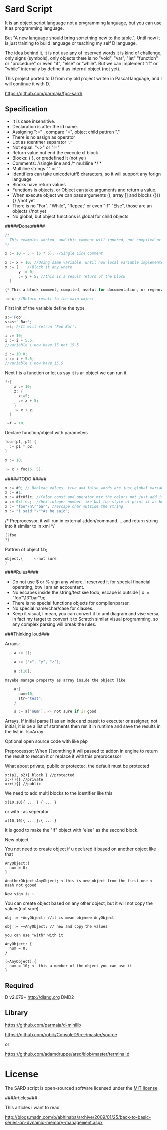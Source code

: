 Sard Script
===========

It is an object script language not a programming language, but you can use it as programming language.

But "A new language should bring something new to the table.", Until now it is just training to build language or teaching my self D language.

The idea behind it, it is not use any of reserved words it is kind of challenge, only signs (symbols), only objects there is no "void", "var", "let" "function" or "procedure" or even "if", "else" or "while".
But we can implement "if" or "while" internally by define it as internal object (not yet).

This project ported to D from my old project writen in Pascal language, and I will continue it with D.

https://github.com/parmaja/fpc-sard/

Specification
-------------

  * It is case insensitive.
  * Declaration is after the id name.
  * Assigning ":=" , compare "=", object child pattren "."
  * There is no assign as operator
  * Dot as Identifier separator "."
  * Not equal: "<>" or "!="
  * Return value not end the execute of block
  * Blocks: { }, or predefined it (not yet)
  * Comments: //single line and /* multiline */  * 
  * Multiline strings "" or ''
  * Identifiers can take unicode/utf8 characters, so it will support any forign language
  * Blocks have return values
  * Functions is objects, or Object can take arguments and return a value.
  * When execute object we can pass arguments (), array [] and blocks {}{}{} //not yet
  * There is no "For". "While", "Repeat" or even "If" "Else", those are an objects //not yet
  * No global, but object functions is global for child objects
  
#####Done:#####

```D
/*
  This examples worked, and this comment will ignored, not compiled or parsed as we say.
*/

x := 10 + 5 - (5 * 5); //Single Line comment

x := x + 10; //Using same variable, until now local variable implemented
x := {    //Block it any where
      y := 0;
      := y + 5; //this is a result return of the block
  }

{* This a block comment, compiled, useful for documentation, or regenrate the code *}

:= x; //Return result to the main object
```
First init of the variable define the type

```D
s:='Foo';
s:=s+' Bar';
:=s; //It will retrun 'Foo Bar';

i := 10;
i := i + 5.5;
//variable i now have 15 not 15.5

i := 10.0;
i := i + 5.5;
//variable i now have 15.5
```

Next f is a function or let us say it is an object we can run it.

```D
f:{
    x := 10;
    z: {
      x:=5;
      := x + 5;
    }
    := x + z;
  }

:=f + 10;
```

Declare function/object with parameters

```D
foo:(p1, p2) {
  := p1 * p2;
}

x := 10;

:= x + foo(5, 5);
```

#####TODO:#####

```D
x := #0; // Boolean values, true and false words are just global variables.
x := #1;
x := #fc0f1c; //Color const and operator mix the colors not just add it
x := 0xffec;  //hex integer number like but the style of print it as hex we need to override ToString
x := "foo"\n\r"bar"; //escape char outside the string
x := "I said:"\""As he said";
```

/*
    Preprocessor, it will run in external addon/command.... and return string into it
    similar to <?foo ?> in xml
*/
```D
{?foo
?}
```

Pattren of object f.b;
```D
object.{     <-not sure
}
```

####Rules####


-	Do not use $ or % sign any where, I reserved it for special financial operating, btw i am an accountant.
- No escapes inside the string/text see todo, escape is outside | x := "foo"\13"bar"\n; 
- There is no special functions objects for compiler/parser.
- No special name/char/case for classes.
- Keep it visual, i mean, you can convert it to uml diagram and vise versa, in fact my target to convert it to Scratch similar visual programming, so any complex parsing will break the rules.

###Thinking loud###

Arrays:

```D
    a := [];

    a := ["x", "y", "z"];
    
    a :[10];
```
    mayebe manage property as array inside the object like

```D
    a:{
      num=10;
      str="test";
    }

    s := a['num']; <- not sure if is good
```

Arrays, If initial parse [] as an index and passit to executer or assigner, not initial,
it is be a list of statments then run it in runtime and save the results in the list in TsoArray

Optional open source code with <?sard ?> like php

Preprocessor: When {?somthing it will passed to addon in engine to return the result to rescan it or replace it with this preprocessor

What about private, public or protected, the default must be protected

    x:(p1, p2){ block } //protected
    x:-(){} //private
    x:+(){} //public

We need to add multi blocks to the identifier like this

    x(10,10){ ... } { ... }

or with : as seperator

    x(10,10){ ... }:{ ... }

it is good to make the "if" object with "else" as the second block.

New object

You not need to create object if u declared it based on another object like that

    AnyObject:{
      num = 0;
    }

    AnotherObject:AnyObject; <-this is new object from the first one <-naah not goood

    New sign is ~

You can create object based on any other object, but it will not copy the values(not sure).

    obj := ~AnyObject; //it is mean obj=new AnyObject

    obj := ~~AnyObject; // new and copy the values

    you can use "with" with it

    AnyObject: {
      num = 0;
    }

    (~AnyObject).{
      num = 10; <- this a member of the object you can use it
    }

  
Required
--------

D v2.079+ http://dlang.org DMD2


Library
--------

https://github.com/parmaja/d-minilib

https://github.com/robik/ConsoleD/tree/master/source

or

https://github.com/adamdruppe/arsd/blob/master/terminal.d


License
=======

The SARD script is open-sourced software licensed under the [MIT license](http://opensource.org/licenses/MIT)

###Articles###

This articles i want to read

http://blogs.msdn.com/b/abhinaba/archive/2009/01/25/back-to-basic-series-on-dynamic-memory-management.aspx